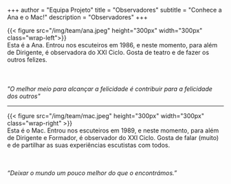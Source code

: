 +++
author = "Equipa Projeto"
title = "Observadores"
subtitle = "Conhece a Ana e o Mac!"
description = "Observadores"
+++

<!--more-->

{{< figure src="/img/team/ana.jpeg" height="300px" width="300px" class="wrap-left">}}
​  
Esta é a Ana.
Entrou nos escuteiros em 1986, e neste momento, para além de Dirigente, é observadora do XXI Ciclo. Gosta de teatro e de fazer os outros felizes.
​  
​  
​  
​  
_"O melhor meio para alcançar a felicidade é contribuir para a felicidade dos outros"_
​

---

{{< figure src="/img/team/mac.jpeg" height="300px" width="300px" class="wrap-right" >}}
​  
Esta é o Mac.
Entrou nos escuteiros em 1989, e neste momento, para além de Dirigente e Formador, é observador do XXI Ciclo. Gosta de falar (muito) e de partilhar as suas experiências escutistas com todos.
​  
​  
​
​
​

_“Deixar o mundo um pouco melhor do que o encontrámos.”_
​  
​  
​
